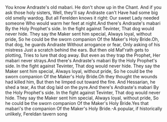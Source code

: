 You know Andraste's old mabari.
He don't show up in the Chant.
And if you ask those holy sisters,
Well, they'll say Andraste can't
Have had some big old smelly wardog.
But all Ferelden knows it right:
Our sweet Lady needed someone
Who would warm her feet at night.And there's Andraste's mabari
By the Holy Prophet's side.
In the fight against Tevinter,
That dog would never hide.
They say the Maker sent him special,
Always loyal, without pride,
So he could be the sworn companion
Of the Maker's Holy Bride.Oh, that dog, he guards Andraste
Without arrogance or fear,
Only asking of his mistress
Just a scratch behind the ears.
But then old Maf'rath gets to plotting,
Tries to lure that dog away.
But even as they trap the Prophet,
Her mabari never strays.And there's Andraste's mabari
By the Holy Prophet's side.
In the fight against Tevinter,
That dog would never hide.
They say the Maker sent him special,
Always loyal, without pride,
So he could be the sworn companion
Of the Maker's Holy Bride.Oh they thought the wounds had killed him,
But then he limped out toward the fire.
And Hessarian, he shed a tear,
As that dog laid on the pyre.And there's Andraste's mabari
By the Holy Prophet's side.
In the fight against Tevinter,
That dog would never hide.
They say the Maker sent him special,
Always loyal, without pride,
So he could be the sworn companion
Of the Maker's Holy Bride.Yes that mabari's the companion
Of the Maker's Holy Bride.-A popular, if historically unlikely, Fereldan tavern song
